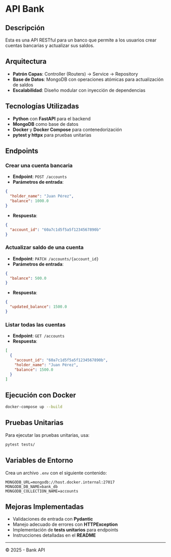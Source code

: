 # API Bank 

## Descripción
Esta es una API RESTful para un banco que permite a los usuarios crear cuentas bancarias y actualizar sus saldos.

## Arquitectura
- **Patrón Capas**: Controller (Routers) → Service → Repository
- **Base de Datos**: MongoDB con operaciones atómicas para actualización de saldos
- **Escalabilidad**: Diseño modular con inyección de dependencias

## Tecnologías Utilizadas
- **Python** con **FastAPI** para el backend
- **MongoDB** como base de datos
- **Docker** y **Docker Compose** para contenedorización
- **pytest y httpx** para pruebas unitarias

## Endpoints

### Crear una cuenta bancaria
- **Endpoint**: `POST /accounts`
- **Parámetros de entrada**:
```json
{
  "holder_name": "Juan Pérez",
  "balance": 1000.0
}
```
- **Respuesta**:
```json
{
  "account_id": "60a7c1d5f5a5f1234567890b"
}
```

### Actualizar saldo de una cuenta
- **Endpoint**: `PATCH /accounts/{account_id}`
- **Parámetros de entrada**:
```json
{
  "balance": 500.0
}
```
- **Respuesta**:
```json
{
  "updated_balance": 1500.0
}
```

### Listar todas las cuentas
- **Endpoint**: `GET /accounts`
- **Respuesta**:
```json
[
  {
    "account_id": "60a7c1d5f5a5f1234567890b",
    "holder_name": "Juan Pérez",
    "balance": 1500.0
  }
]
```

## Ejecución con Docker
```bash
docker-compose up --build
```

## Pruebas Unitarias
Para ejecutar las pruebas unitarias, usa:
```bash
pytest tests/
```

## Variables de Entorno
Crea un archivo `.env` con el siguiente contenido:
```plaintext
MONGODB_URL=mongodb://host.docker.internal:27017
MONGODB_DB_NAME=bank_db
MONGODB_COLLECTION_NAME=accounts
```

## Mejoras Implementadas
- Validaciones de entrada con **Pydantic**
- Manejo adecuado de errores con **HTTPException**
- Implementación de **tests unitarios** para endpoints
- Instrucciones detalladas en el **README**

---
© 2025 - Bank API

